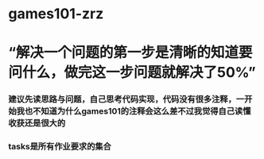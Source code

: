 # games101-zrz

# “解决一个问题的第一步是清晰的知道要问什么，做完这一步问题就解决了50%”

### 建议先读思路与问题，自己思考代码实现，代码没有很多注释，一开始我也不知道为什么games101的注释会这么差不过我觉得自己读懂收获还是很大的

### tasks是所有作业要求的集合
